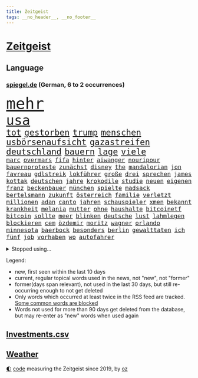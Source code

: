 ```yaml
---
title: Zeitgeist
tags: __no_header__, __no_footer__
---
```


# [Zeitgeist](https://oliz.io/zeitgeist/)

## Language

<h3><a href="https://www.spiegel.de" target="_blank">spiegel.de</a> (German, 6 to 2 occurrences)</h3>
<p style="font-family:monospace">
<span style="font-size:32pt"><a href="news_links.html#mehr" class="current">mehr</a></span>
<br>
<span style="font-size:27pt"><a href="news_links.html#usa" class="current">usa</a></span>
<br>
<span style="font-size:17pt"><a href="news_links.html#tot" class="current">tot</a></span>
<span style="font-size:17pt"><a href="news_links.html#gestorben" class="current">gestorben</a></span>
<span style="font-size:17pt"><a href="news_links.html#trump" class="current">trump</a></span>
<span style="font-size:17pt"><a href="news_links.html#menschen" class="current">menschen</a></span>
<span style="font-size:17pt"><a href="news_links.html#usbörsenaufsicht" class="current">usbörsenaufsicht</a></span>
<span style="font-size:17pt"><a href="news_links.html#gazastreifen" class="current">gazastreifen</a></span>
<span style="font-size:17pt"><a href="news_links.html#deutschland" class="current">deutschland</a></span>
<span style="font-size:17pt"><a href="news_links.html#bauern" class="current">bauern</a></span>
<span style="font-size:17pt"><a href="news_links.html#lage" class="current">lage</a></span>
<span style="font-size:17pt"><a href="news_links.html#viele" class="current">viele</a></span>
<br>
<span style="font-size:12pt"><a href="news_links.html#marc" class="current">marc</a></span>
<span style="font-size:12pt"><a href="news_links.html#overmars" class="new">overmars</a></span>
<span style="font-size:12pt"><a href="news_links.html#fifa" class="current">fifa</a></span>
<span style="font-size:12pt"><a href="news_links.html#hinter" class="current">hinter</a></span>
<span style="font-size:12pt"><a href="news_links.html#aiwanger" class="current">aiwanger</a></span>
<span style="font-size:12pt"><a href="news_links.html#nouripour" class="current">nouripour</a></span>
<span style="font-size:12pt"><a href="news_links.html#bauernproteste" class="new">bauernproteste</a></span>
<span style="font-size:12pt"><a href="news_links.html#zunächst" class="current">zunächst</a></span>
<span style="font-size:12pt"><a href="news_links.html#disney" class="current">disney</a></span>
<span style="font-size:12pt"><a href="news_links.html#the" class="current">the</a></span>
<span style="font-size:12pt"><a href="news_links.html#mandalorian" class="current">mandalorian</a></span>
<span style="font-size:12pt"><a href="news_links.html#jon" class="current">jon</a></span>
<span style="font-size:12pt"><a href="news_links.html#favreau" class="new">favreau</a></span>
<span style="font-size:12pt"><a href="news_links.html#gdlstreik" class="new">gdlstreik</a></span>
<span style="font-size:12pt"><a href="news_links.html#lokführer" class="current">lokführer</a></span>
<span style="font-size:12pt"><a href="news_links.html#große" class="current">große</a></span>
<span style="font-size:12pt"><a href="news_links.html#drei" class="current">drei</a></span>
<span style="font-size:12pt"><a href="news_links.html#sprechen" class="current">sprechen</a></span>
<span style="font-size:12pt"><a href="news_links.html#james" class="current">james</a></span>
<span style="font-size:12pt"><a href="news_links.html#kottak" class="new">kottak</a></span>
<span style="font-size:12pt"><a href="news_links.html#deutschen" class="current">deutschen</a></span>
<span style="font-size:12pt"><a href="news_links.html#jahre" class="current">jahre</a></span>
<span style="font-size:12pt"><a href="news_links.html#krokodile" class="current">krokodile</a></span>
<span style="font-size:12pt"><a href="news_links.html#studie" class="current">studie</a></span>
<span style="font-size:12pt"><a href="news_links.html#neuen" class="current">neuen</a></span>
<span style="font-size:12pt"><a href="news_links.html#eigenen" class="current">eigenen</a></span>
<span style="font-size:12pt"><a href="news_links.html#franz" class="current">franz</a></span>
<span style="font-size:12pt"><a href="news_links.html#beckenbauer" class="current">beckenbauer</a></span>
<span style="font-size:12pt"><a href="news_links.html#münchen" class="current">münchen</a></span>
<span style="font-size:12pt"><a href="news_links.html#spielte" class="current">spielte</a></span>
<span style="font-size:12pt"><a href="news_links.html#madsack" class="new">madsack</a></span>
<span style="font-size:12pt"><a href="news_links.html#bertelsmann" class="current">bertelsmann</a></span>
<span style="font-size:12pt"><a href="news_links.html#zukunft" class="current">zukunft</a></span>
<span style="font-size:12pt"><a href="news_links.html#österreich" class="current">österreich</a></span>
<span style="font-size:12pt"><a href="news_links.html#familie" class="current">familie</a></span>
<span style="font-size:12pt"><a href="news_links.html#verletzt" class="current">verletzt</a></span>
<span style="font-size:12pt"><a href="news_links.html#millionen" class="current">millionen</a></span>
<span style="font-size:12pt"><a href="news_links.html#adan" class="new">adan</a></span>
<span style="font-size:12pt"><a href="news_links.html#canto" class="new">canto</a></span>
<span style="font-size:12pt"><a href="news_links.html#jahren" class="current">jahren</a></span>
<span style="font-size:12pt"><a href="news_links.html#schauspieler" class="current">schauspieler</a></span>
<span style="font-size:12pt"><a href="news_links.html#xmen" class="new">xmen</a></span>
<span style="font-size:12pt"><a href="news_links.html#bekannt" class="current">bekannt</a></span>
<span style="font-size:12pt"><a href="news_links.html#krankheit" class="current">krankheit</a></span>
<span style="font-size:12pt"><a href="news_links.html#melania" class="current">melania</a></span>
<span style="font-size:12pt"><a href="news_links.html#mutter" class="current">mutter</a></span>
<span style="font-size:12pt"><a href="news_links.html#ohne" class="current">ohne</a></span>
<span style="font-size:12pt"><a href="news_links.html#haushalte" class="current">haushalte</a></span>
<span style="font-size:12pt"><a href="news_links.html#bitcoinetf" class="new">bitcoinetf</a></span>
<span style="font-size:12pt"><a href="news_links.html#bitcoin" class="current">bitcoin</a></span>
<span style="font-size:12pt"><a href="news_links.html#sollte" class="current">sollte</a></span>
<span style="font-size:12pt"><a href="news_links.html#meer" class="current">meer</a></span>
<span style="font-size:12pt"><a href="news_links.html#blinken" class="current">blinken</a></span>
<span style="font-size:12pt"><a href="news_links.html#deutsche" class="current">deutsche</a></span>
<span style="font-size:12pt"><a href="news_links.html#lust" class="current">lust</a></span>
<span style="font-size:12pt"><a href="news_links.html#lahmlegen" class="current">lahmlegen</a></span>
<span style="font-size:12pt"><a href="news_links.html#blockieren" class="current">blockieren</a></span>
<span style="font-size:12pt"><a href="news_links.html#cem" class="current">cem</a></span>
<span style="font-size:12pt"><a href="news_links.html#özdemir" class="current">özdemir</a></span>
<span style="font-size:12pt"><a href="news_links.html#moritz" class="current">moritz</a></span>
<span style="font-size:12pt"><a href="news_links.html#wagner" class="current">wagner</a></span>
<span style="font-size:12pt"><a href="news_links.html#orlando" class="current">orlando</a></span>
<span style="font-size:12pt"><a href="news_links.html#minnesota" class="current">minnesota</a></span>
<span style="font-size:12pt"><a href="news_links.html#baerbock" class="current">baerbock</a></span>
<span style="font-size:12pt"><a href="news_links.html#besonders" class="current">besonders</a></span>
<span style="font-size:12pt"><a href="news_links.html#berlin" class="current">berlin</a></span>
<span style="font-size:12pt"><a href="news_links.html#gewalttaten" class="current">gewalttaten</a></span>
<span style="font-size:12pt"><a href="news_links.html#ich" class="current">ich</a></span>
<span style="font-size:12pt"><a href="news_links.html#fünf" class="current">fünf</a></span>
<span style="font-size:12pt"><a href="news_links.html#job" class="current">job</a></span>
<span style="font-size:12pt"><a href="news_links.html#vorhaben" class="current">vorhaben</a></span>
<span style="font-size:12pt"><a href="news_links.html#wo" class="current">wo</a></span>
<span style="font-size:12pt"><a href="news_links.html#autofahrer" class="current">autofahrer</a></span>
</p>
<details>
<summary>Stopped using...</summary>
<p class="former" style="font-size:12pt">
leverkusen(1176) sieger(1176) besiegt(1175) mainz(1175) einzelne(1174) gefährlichen(1174) hsv(1174) klima(1174) stars(1174) verhandelt(1174) tobt(1173) breitet(1172) carsten(1172) gehalt(1172) jugendlichen(1172) sicherheitskräfte(1172) stärken(1172) widerspricht(1172) beschäftigten(1171) deswegen(1171) fehler(1171) senken(1171) tore(1171) verteilt(1171) vertrag(1171) fdpchef(1170) klaren(1170) mütter(1170) welle(1170) wichtigste(1170) anspruch(1169) co₂(1169) jagd(1169) klein(1169) kämpfe(1169) präsidentschaftswahl(1169) rassistische(1169) unabhängigkeit(1169) verbietet(1169) verstehen(1169) walter(1169) beschimpft(1168) diplomaten(1168) entlastet(1168) gefährden(1168) oberbürgermeister(1168) passt(1168) reißt(1168) schwedische(1168) standort(1168) tieren(1168) volker(1168) 70(1167) angeklagter(1167) angekommen(1167) cristiano(1167) englische(1167) erhielt(1167) gegangen(1167) historischen(1167) ronaldo(1167) ton(1167) untersuchungsausschuss(1167) debakel(1166) getan(1166) klimawandels(1166) kräftig(1166) manager(1166) höchsten(1165) plus(1165) publikum(1165) rand(1165) steuer(1165) verkehrsminister(1165) versorgt(1165) hintergründe(1164) radikale(1164) sprecher(1164) wechseln(1164) bilden(1163) eingebrochen(1163) meiner(1163) unterschiedlich(1163) verlangen(1162) erneuten(1161) jüngeren(1161) mode(1161) mörder(1161) schlimmste(1161) erkrankung(1160) nummer(1160) deals(1159) präsidentin(1159) absage(1158) gefährlicher(1158) halb(1158) verursacht(1158) werbung(1158) wälder(1158) endspiel(1157) gesehen(1157) möglichst(1157) olympische(1157) vorgaben(1157) torhüter(1156) erfunden(1155) toter(1154) echten(1153) gekauft(1153) nachfrage(1153) nachgewiesen(1153) zweimal(1153) aktivistin(1152) berater(1151) spitzenreiter(1151) erwachsene(1150) großem(1149) auftreten(1148) ehe(1148) reduzieren(1147) treiben(1146) umgeht(1146) ökonomen(1146) bestmarke(1144) fußballwm(1144) entschuldigung(1143) fan(1143) enorme(1142) abstieg(1141) informiert(1141) parallelen(1141) hilfen(1140) einbruch(1137) versorgung(1134) olympia(1131) tuchel(1130) sogenannten(1128) geblieben(1125) lehrkräfte(1124) annäherung(1123) verpasste(1121) coronaimpfung(1099) zusätzliche(1099) festgesetzt(1082) zustimmen(1065) 95(1062) konfrontation(1061) estland(1046) autobahnen(1026) happy(1006) mitverantwortlich(988) blut(986) felix(939) sammelt(920) kleidung(912) sichtbar(885) vegas(882) technischen(876) kuriose(870) hoffenheim(847) zeitungsbericht(843) wissing(841) investiert(838) nachmittag(836) schränkt(815) schulden(814) demo(813) abschreckung(802) 41(790) hafenstadt(777) coaching(767) meta(758) außenministerium(755) martina(749) zufall(748) schloss(745) windräder(733) neuwagen(712) sankt(712) zweites(710) überwachung(707) expremier(704) ergeben(693) helikopter(690) abschaffung(681) vereinigung(666) dubiosen(659) gelöst(657) stoff(653) stabil(652) eindrücke(650) messerangriff(649) lindners(638) gemeint(633) wiederaufbau(628) abgrund(623) arbeitslosigkeit(615) handys(614) aufeinander(600) fragwürdige(592) hitze(590) zustände(585) ausgebaut(582) prinzessin(582) weltverband(582) lösungen(579) kaiserslautern(577) bedrohte(572) cannabis(572) ausbauen(570) ulrich(570) besseren(569) tierschützer(567) grün(552) weltrekord(552) plädieren(548) vorstellung(546) geste(540) dramatische(534) usrepublikaner(530) ähnlichen(527) eingestürzt(513) drehten(511) gehirn(511) importiert(505) heidenheim(502) aufmerksam(499) studentin(498) bach(496) frühjahr(492) perfekt(492) einladung(491) peru(490) 05(486) töne(483) zutritt(475) nachspiel(473) talkshow(472) rätseln(471) rassistischer(470) sechsten(462) stemmen(462) militärexperte(453) emissionen(451) gerecht(450) stärkere(449) neymar(448) verwandelt(448) hit(441) zweifeln(440) pakete(433) gefangenen(432) razzien(432) rechtfertigt(429) schönheit(428) traditionell(427) ernennt(426) chaotische(424) todesstrafe(423) aufsichtsrat(416) befragung(415) ioc(415) palmer(407) häufigsten(405) ig(405) metall(405) umso(405) reißen(404) düster(401) gesprengt(400) finanzaufsicht(399) liberale(398) zerschlagen(398) staates(396) jeff(391) fenster(390) kommentiert(390) gekostet(387) petersburg(386) bafin(384) youtuber(384) dunkelheit(379) nico(379) vorbereitung(378) totschlags(374) eroller(372) aufgelöst(367) änderung(367) dreier(366) udo(366) community(358) solcher(354) ussängerin(351) ansicht(350) gesundheitliche(350) geldgeber(348) wand(345) 23jähriger(341) bundeswirtschaftsminister(340) rauchen(340) flaschen(339) nervt(336) entsprechende(331) chatbot(330) wettlauf(330) messe(329) startups(329) vermeintlichen(329) event(328) verfügbar(325) bremst(322) jäger(322) lauf(322) jubelt(321) späten(321) bildet(320) spezies(320) rechtsaußen(319) antike(318) usbürger(317) umdenken(316) marius(314) reiz(314) sondervermögen(314) bewertet(313) siedlung(313) bär(312) zutiefst(312) 1600(311) bemerkt(311) reisten(311) riskante(310) stillstand(309) anpassen(306) tourist(306) alonso(303) joggen(302) marina(302) lieferte(301) 1998(300) gebäuden(300) heide(300) müttern(300) arbeitskampf(299) anhand(296) moskauer(296) gala(295) verteidigte(292) warb(292) geklaut(289) rührt(289) afrikanische(286) milliardenschwere(286) laden(285) statistischen(285) rebellion(284) atomwaffen(283) verstärken(283) downing(278) grafikanalyse(277) parks(277) festgelegt(275) parteichefin(273) fehde(272) sommerspielen(272) susanne(271) bezieht(270) errichten(270) lübeck(270) heimlich(269) angerichtet(268) ostsee(267) verhinderte(267) leck(264) prinzip(264) deutliches(262) emotionen(262) milliardengeschäft(261) 800(260) khan(260) dringt(259) schadstoffe(259) begeisterung(258) referendum(256) zurückgetreten(256) gewusst(255) bekämpfung(252) innovationen(252) staatsbürger(251) westlicher(251) wette(251) amtsinhaber(250) hauptsache(249) fläche(248) ermutigt(246) gartenkolumne(245) spielten(245) festival(241) gange(241) getrieben(239) 8000(237) sudan(236) populismus(235) anlegen(234) haar(234) berühmtesten(231) seniorin(231) spaniens(231) auffällig(230) look(229) miese(229) vollem(227) feinde(226) rechtskräftig(226) evakuierung(225) fabian(225) gegnern(225) regierungen(225) auswirken(224) stöhnen(224) dfbauswahl(223) rechtsextremismus(223) hamm(222) iphones(222) unogeneralsekretär(222) nachbesserungen(221) prognostiziert(221) übergibt(221) kolonialismus(220) rekrutieren(220) terrorismus(220) trümmer(220) schimpfen(219) dämpfer(218) erregt(218) frankfurts(217) protestierten(217) drang(216) serge(216) blamiert(215) massen(215) vi(215) brutalen(214) alben(212) infolge(212) sparkassen(212) thyssenkrupp(210) absurd(208) dietmar(208) kryptowährungen(208) befürchtete(207) beitragen(207) motor(207) süddeutschland(205) gelben(202) kalter(202) cartoonisten(201) unterschätzen(200) verbandschef(199) 1973(196) bezos(196) demokratiebewegung(196) exnationalspieler(196) gelaufen(196) falsches(195) balkon(194) verhör(194) abschrecken(193) bezweifelt(191) schlechteste(191) versäumnisse(190) erwärmung(189) vorsitzender(189) ausprobiert(187) einbringen(186) entsorgt(186) verriet(186) reparaturen(185) schärferen(184) begründete(183) oberfläche(183) südukraine(183) amira(182) milliardenschweren(182) helene(180) bartsch(179) kannten(178) populist(178) vergessene(178) netzentgelte(177) beworben(176) rolling(176) stones(176) fleck(174) homophobe(174) posthum(174) dortigen(173) militäroperation(172) unglücks(172) auflösung(171) report(171) essener(170) nations(170) architekten(169) enger(169) verteuern(169) weisen(169) freizeit(168) o2(168) geschlossene(166) lichtblick(166) erderwärmung(165) zwischenstopp(165) bundesligasaison(163) decke(162) zutaten(162) afderfolg(161) brandenburgs(159) fotografin(159) 7000(158) metas(158) arbeitslosen(157) blue(157) jenaer(157) abgelaufen(156) übereinstimmenden(156) goldene(155) kürzung(155) schneidet(155) einbrecher(154) albert(153) atlanta(153) drohender(153) gerichtsverfahren(152) ausschuss(151) juristin(151) cdugeneralsekretär(150) linnemann(150) schönste(150) gerichtsmediziner(149) kultusminister(149) realistisch(149) unsicherheit(148) lindenberg(147) runden(147) vosstecklenburg(147) sinnlos(146) erahnen(144) extremer(144) exemplar(143) thailändischen(143) ussenatoren(143) heiße(141) stahlhersteller(141) gestoppter(140) margot(140) boykott(139) anlage(138) chipfabriken(138) kanzlerpartei(138) sozialleistungen(138) zusätzlichen(138) kunde(137) spanierin(137) wahlkreis(137) paraguay(136) abzusetzen(135) beispiellose(135) betrachtet(135) frauenrechte(135) intensiver(135) patientin(135) gruppenvergewaltigung(134) cannabislegalisierung(133) hardliner(133) sicherheitsrat(133) samstagabend(132) iocpräsident(131) offshorewindparks(131) sozial(131) wirbel(129) kleinstadt(128) niemanden(128) tickt(128) elversberg(127) großflächig(127) regelrechten(127) einzelkritik(126) kandidiert(125) achtung(124) elfmeterschießen(124) erpressung(124) videobeweis(124) negative(123) bock(122) xabi(122) detaillierte(121) unterkunft(121) fraktion(120) geladen(120) karlsruher(120) kräften(120) betrachten(119) beweist(119) eigentor(119) getäuscht(119) graben(119) israeli(119) saudiarabiens(119) 82(117) kriegsführung(117) sportlerinnen(116) year(115) bayer(113) british(113) ködern(113) lenkte(113) tabellenspitze(113) fame(112) geist(112) gleis(112) medaillen(112) probiert(112) unheilbar(112) abgestellt(111) usbotschaft(111) eiffelturm(110) v(109) bedrohungslage(108) hermoso(108) jenni(108) nadia(108) rubiales(108) mtv(107) abgehängt(106) bahnhöfen(106) herzkrank(106) videoapp(106) fsv(105) herein(105) weltbesten(105) wmtriumph(105) sendungen(104) hofften(103) lass(103) rettungsweste(103) wissenschaftlern(103) chemnitz(102) finanzspritze(102) multimilliardär(102) umfragetief(102) weitet(102) probe(101) fernseher(100) armenien(99) aserbaidschan(99) gerechter(99) größtes(99) kanal(99) schwellenländer(99) simple(99) stadtrat(99) dreistelliger(98) moderiert(98) pocher(98) schütze(98) bundestagsfraktion(96) grünem(95) kontrolleure(95) sanften(95) scherz(95) 1994(94) evangelista(94) milliardenhöhe(94) vergehen(94) 34jährige(93) müde(93) peinliche(93) rechtspopulismus(93) steuererhöhungen(93) verspottet(93) ai(92) bahnstrecken(92) eröffneten(92) finanzmärkten(92) verbannen(92) worin(92) bewusstsein(91) efuels(91) kräftiger(91) sekunde(91) zugverkehr(91) zulauf(91) aggression(90) bernstein(90) estlands(90) jahreszeit(90) kallas(90) landesverrats(90) leonard(90) metronom(90) pedelecs(90) plenarsaal(90) wiederzusehen(90) geschehnissen(89) miller(89) oppositionspolitiker(89) time(89) gemüse(88) schwede(88) unsinn(88) verschüttete(88) biologe(87) putzen(87) toxisch(87) trage(87) tüfteln(87) verfügen(87) widmete(87) 2400(86) abbas(86) anonym(86) appstores(86) eingeschätzt(86) hansjoachim(86) lebensraum(86) notaufnahmen(86) schiffsbesatzung(86) sibirien(86) watzke(86) religion(85) stadtpark(85) gemachten(84) leaks(84) schlusslicht(84) verkehrsregeln(84) bezos’(83) enthüllungsbuch(83) extinction(83) freigestellt(83) horst(83) schulnoten(83) störgeräusche(83) ultrarechten(83) danzig(82) geformt(82) sanierungspflicht(82) würfe(82) archäologische(81) besprüht(81) rechtfertigen(81) stocken(81) verfeindeten(81) zurückgebracht(81) beobachtung(80) geklappt(80) grundlegende(80) krisenzeiten(80) 1963(79) emily(79) entbrannt(79) granate(79) göppingen(79) herfried(79) love(79) münkler(79) zeitlupe(79) ausrutscher(78) brightline(78) fallende(78) hochgeschwindigkeitszug(78) mehrkosten(78) reifen(78) sieges(78) taxi(78) zusammengestoßen(78) arbeite(77) einjährigen(77) ernüchtert(77) geschlossenheit(77) neuner(77) tsg(77) werbespot(77) überlastete(77) 2035(76) krone(76) lafontaine(76) muslimisches(76) oskar(76) schau(76) sportevent(76) 55(75) index(75) separatisten(75) ungleich(75) airways(74) bauvorhaben(74) beiseite(74) clinch(74) diagnostiziert(74) euebene(74) gespür(74) schwerfällt(74) überstimmt(74) aufwachsen(73) bestechung(73) connor(73) dauerhafter(73) geschäftspraktiken(73) härteren(73) kuppel(73) seitenlinie(73) vertrauensverlust(73) absichtliche(72) achtsamkeitstrend(72) continental(72) fahrplan(72) glitzern(72) instrument(72) kneipe(72) milliardenmarkt(72) pub(72) schweiger(72) til(72) unerwünschte(72) uniklinik(72) zugteilung(72) livtour(71) reus(71) ungerecht(71) unprofessionell(71) unterbrechen(71) warme(71) ehrlich(70) eindeutiges(70) handelsblatt(70) kollateralschäden(70) seenotretter(70) spitzenspiel(70) tanzen(70) versuche(70) bowl(69) bucks(69) plastiktüten(69) wagenknechtpartei(69) zurückgezogen(69) abgelöst(68) bahnhöfe(68) immobilienriesen(68) innenpolitiker(68) nflstar(68) rekorden(68) thielemann(68) versteigerung(68) zwischenbilanz(68) anrufen(67) elektronen(67) eumitgliedstaaten(67) ferenc(67) kopfüber(67) krausz(67) modehändler(67) physiknobelpreis(67) verhaltensregeln(67) abschottung(66) cduspitzenpolitiker(66) km/h(66) molly(66) sonderbeauftragter(66) theo(66) cuxhaven(65) ftx(65) großraum(65) kryptobörse(65) schönes(65) tankstellen(65) worüber(65) übertragene(65) bewilligung(64) effenbergbank(64) erfindung(64) financial(64) friedensnobelpreis(64) katapultiert(64) mohammadi(64) narges(64) parteigründung(64) streuen(64) ungeklärten(64) unterstützten(64) versagt(64) weltgesundheitsorganisation(64) audio(63) aufrechterhalten(63) ausgebeutet(63) eueinigung(63) götze(63) unterlief(63) usrepräsentantenhaus(63) wilde(63) events(62) geborene(62) heimsieg(62) laufe(62) anhaltenden(61) born(61) bringe(61) erodiert(61) flüchtlingsheim(61) mobilisiert(61) opec(61) royals(61) verärgern(61) übe(61) 175(60) bangkok(60) ortschaften(60) power(60) unfallverursacher(60) 1990(59) getauscht(59) mitstreitern(59) normale(59) pflegeheim(59) volleyball(59) auswärtsspiel(58) büchern(58) flughafens(58) hamaskämpfern(58) hetzjagd(58) iron(58) kalorien(58) olympisches(58) trauergemeinde(58) vertrieben(58) bundespräsidenten(57) enttäuschte(57) kinderbücher(57) gewähren(56) hrubesch(56) sähen(56) vernichten(56) einfachen(55) gal(55) hamasattacke(55) kmk(55) prostatakrebs(55) spiegelredakteurin(55) vorwarnung(55) währungsfonds(55) bekomme(54) designierte(54) dome(54) extremistischen(54) israelhamasnews(54) neonazis(54) schikane(54) tanz(54) windstrom(54) eigenschaften(53) gekippt(53) goldin(53) rapperin(53) terrorattacke(53) attentats(52) einstimmigen(52) gedeiht(52) hamaskämpfer(52) länderchefs(52) paketdienste(52) spiegelbericht(52) gepunktet(51) oftmals(51) sobald(51) 25000(50) antiisraelproteste(50) flugverkehr(50) liebäugelt(50) santos(50) weltkriegs(50) 39jähriger(49) derby(49) jahrtausende(49) ungeschoren(49) überaus(49) bsw(48) installiert(48) monatelanger(48) pausen(48) verschweigt(48) warnstreik(48) arielle(47) bereut(47) nachrichtenagentur(47) psychotherapeutin(47) sagaftra(47) abzuschaffen(46) cop(46) erschließen(46) hagelte(46) karim(46) kobi(46) krisenstimmung(46) option(46) rohstoffreiche(46) tunneln(46) verblüfft(46) versperrt(46) adam(45) furchtbar(45) tool(45) wiederholte(45) begibt(44) deko(44) einschreiten(44) gebraucht(44) großprojekte(44) israeldebatte(44) koalitionsstreit(44) neureuther(44) wundern(44) antisemitismusdebatte(43) cher(43) cybertruck(43) fernandes(43) katholischer(43) reiste(43) schweben(43) blunt(42) intensiviert(42) korrekt(42) nordrheinwestfälischen(42) südlichen(42) uskampfjets(42) 44jähriger(41) bagdad(41) bettina(41) getriggert(41) mangelt(41) menschliches(41) narzisst(41) pathologisieren(41) prokrastinieren(41) resolution(41) schottlands(41) staatssekretärin(41) therapiesprache(41) traumatisch(41) wirtz(41) altersgruppe(40) beyoncé(40) bochumer(40) düpiert(40) feststehen(40) gegründeten(40) kiefer(40) modewelt(40) sahen(40) schade(40) engagieren(39) musikszene(39) neurowissenschaftler(39) aggu(38) asterix(38) bewirkt(38) dschabalia(38) freigelassene(38) interpretation(38) protests(38) useliteuni(38) bewertung(37) maggie(37) reiseziele(37) rohstoffe(37) siedler(37) bergwerk(36) comics(36) koalitionspartnern(36) pokalpleite(36) selbstwahrnehmung(36) usuniversitäten(36) wohlhabende(36) ampelpartner(35) artikel(35) ausreise(35) gewahrt(35) samstagnachmittag(35) starr(35) umgekehrter(35) abenteuern(34) hofieren(34) loïs(34) openda(34) zehnt(34) bestechender(33) caspar(33) erspart(33) geiselnahme(33) gruselig(33) mäuse(33) var(33) dosis(32) farce(32) spielers(32) verhält(32) abgebrannte(31) ausgedünnt(31) einläuten(31) rechtsextremistisch(31) schnitzer(31) turnieren(31) verkleidet(31) abschreiben(30) chats(30) unterbrechungen(30) zurückholen(30) getrunken(29) pflegen(29) produzierenden(29) anteilseigner(28) eishockey(28) gebrauchte(28) halsschutzes(28) latte(28) todesschützen(28) unfalltod(28) usmagazin(28) elliott(27) erkämpfte(27) spielereihe(27) verfassungsfeindlichen(27) wertvollsten(27) drogenkonsum(26) fremdgehens(26) geliebt(26) gigantischen(26) israeldemonstration(26) lambrecht(26) notfallfahrplan(26) präsidentschaftskandidatur(26) rauchbomben(26) sterbenskrank(26) stumm(26) wolke(26) gängige(25) katalanischen(25) nigerianische(25) seemann(25) 37jährige(24) austauschschüler(24) disneykonzern(24) feststellen(24) illusion(24) immobilienimperium(24) jener(24) kunstmäzene(24) tätlich(24) unzuverlässig(24) vollzieht(24) wahnsinn(24) ausfliegen(23) ausgetreten(23) gewicht(23) hintertür(23) nachtragshaushalt(23) royalen(23) akut(22) beschämend(22) dschungel(22) gerichtsprozessen(22) geschenkideen(22) halbnackten(22) klimaerwärmung(22) schulbus(22) staatsstreich(22) worklifebalance(22) zusammenkommen(22) homosexuellen(21) millerntor(21) milliardenloch(21) pechvogel(21) rängen(21) singlecharts(21) abzuschieben(20) küchen(20) ryan(20) ziviler(20) dame(19) erliegt(19) fantastisch(19) gravierender(19) mutmaßlichem(19) tonband(19) vereinigte(19) dirigieren(18) exnationaltorwart(18) kreisen(18) pompösen(18) renaissance(18) verfassungsurteil(18) kalten(17) krisenmodus(17) lokalen(17) onlinewerbung(17) regenwald(17) sammler(17) unfreiwillig(17) verbindliche(17) verläuft(17) begrenzung(16) faulheit(16) neutrale(16) neuzulassungen(16) synthetische(16) damaligen(15) elite(15) haushaltschaos(15) robbie(15) sprangen(15) verhandlungslösung(15) wagens(15) övp(15) atomare(14) diebesgut(14) elbphilharmonie(14) geert(14) haushaltsurteil(14) versteigern(14) vorjahres(14) wachstumschancengesetz(14) wilders(14) alarmsignal(13) ampelhaushalt(13) argentinischen(13) autofahrten(13) haushaltsdrama(13) lebenslügen(13) leise(13) verstorbener(13) werbeaufsicht(13) bellevue(12) europäisches(12) gefüllte(12) lichterfest(12) maler(12) tausender(12) träge(12) altersgruppen(11) doku(11) packte(11) penis(11) pentagon(11) richterspruch(11) weltklima(11) zerstritten(11)
</p>
</details>
<p>Legend:
<ul>
<li><span class="new">new</span>, first seen within the last 10 days</li>
<li><span class="current">current</span>, regular topical words used in the news, not "new", not "former"</li>
<li><span class="former">former(days span relevant)</span>, not used in the last 30 days, but still re-occurring enough to not get deleted</li>
<li>Only words which occurred at least twice in the RSS feed are tracked. <a href="language/filters.py">Some common words are blocked</a></li>
<li>Words not used for more than 90 days get deleted from the database, but may re-enter as "new" words when used again</li>
</ul>
</p>

## [Investments](investments.html)[.csv](investments.csv)

## [Weather](weather.html)

<footer>
<a href="javascript:toggleTheme()" class="nav">🌓</a>
<a href="https://github.com/ooz/zeitgeist">code</a> measuring the Zeitgeist since 2019, by <a href="https://oliz.io">oz</a>
</footer>
